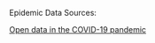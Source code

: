 Epidemic Data Sources:

[Open data in the COVID-19 pandemic](https://www.nature.com/collections/ebaiehhfhg)